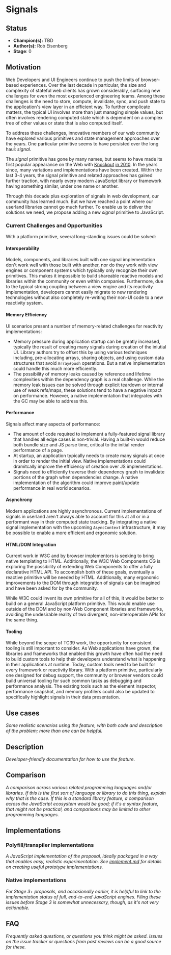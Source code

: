 # Signals

## Status

* **Champion(s):** TBD
* **Author(s):** Rob Eisenberg
* **Stage**: 0

## Motivation

Web Developers and UI Engineers continue to push the limits of browser-based experiences. Over the last decade in particular, the size and complexity of stateful web clients has grown considerably, surfacing new challenges for even the most experienced engineering teams. Among these challenges is the need to store, compute, invalidate, sync, and push state to the application's view layer in an efficient way. To further complicate matters, the typical UI involves more than just managing simple values, but often involves rendering computed state which is dependent on a complex tree of other values or state that is also computed itself.

To address these challenges, innovative members of our web community have explored various primitives and state management approaches over the years. One particular primitive seems to have persisted over the long haul: *signal*.

The *signal* primitive has gone by many names, but seems to have made its first popular appearance on the Web with [Knockout](https://knockoutjs.com/) [in 2010](https://blog.stevensanderson.com/2010/07/05/introducing-knockout-a-ui-library-for-javascript/). In the years since, many variations and implementations have been created. Within the last 3-4 years, the signal primitive and related approaches has gained further traction, with nearly every modern JavaScript library or framework having something similar, under one name or another.

Through this decade plus exploration of signals in web development, our community has learned much. But we have reached a point where our userland libraries cannot go much further. To enable us to deliver the solutions we need, we propose adding a new *signal* primitive to JavaScript.

### Current Challenges and Opportunities

With a platform primitive, several long-standing issues could be solved:

#### Interoperability

Models, components, and libraries built with one signal implementation don't work well with those built with another, nor do they work with view engines or component systems which typically only recognize their own primitives. This makes it impossible to build shareable reactive models and libraries within the community or even within companies. Furthermore, due to the typical strong coupling between a view engine and its reactivity implementation, developers cannot easily migrate to new rendering technologies without also completely re-writing their non-UI code to a new reactivity system.

#### Memory Efficiency

UI scenarios present a number of memory-related challenges for reactivity implementations: 

  * Memory pressure during application startup can be greatly increased, typically the result of creating many signals during creation of the iniutial UI. Library authors try to offset this by using various techniques including, pre-allocating arrays, sharing objects, and using custom data structures that avoid `Array#push` operations. But a native implementation could handle this much more efficiently.
  * The possibility of memory leaks caused by reference and lifetime complexities within the dependency graph is a real challenge. While the memory leak issues can be solved through explicit teardown or internal use of weak refs/maps, these solutions tend to have a negative impact on performance. However, a native implementation that integrates with the GC may be able to address this.

#### Performance

Signals affect many aspects of performance:

  * The amount of code required to implement a fully-featured signal library that handles all edge cases is non-trivial. Having a built-in would reduce both bundle size and JS parse time, critical to the initial render performance of a page.
  * At startup, an application typically needs to create many signals at once in order to render the initial view. Native implementations could dramitcally improve the efficiency of creation over JS implementations.
  * Signals need to efficiently traverse their dependency graph to invalidate portions of the graph when dependencies change. A native implementation of the algorithm could improve paint/update performance in real world scenarios.

#### Asynchrony

Modern applications are highly asynchronous. Current implementations of signals in userland aren't always able to account for this at all or in a performant way in their computed state tracking. By integrating a native signal implementation with the upcoming `AsyncContext` infrastructure, it may be possible to enable a more efficient and ergonomic solution.

#### HTML/DOM Integration

Current work in W3C and by browser implementors is seeking to bring native templating to HTML. Additionally, the W3C Web Components CG is exploring the possibility of extending Web Components to offer a fully declarative HTML API. To accomplish both of these goals, eventually a reactive primitive will be needed by HTML. Additionally, many ergonomic improvements to the DOM through integration of signals can be imagined and have been asked for by the community.

While W3C could invent its own primitive for all of this, it would be better to build on a general JavaScript platform primitive. This would enable use outside of the DOM and by non-Web Component libraries and frameworks, avoiding the undesirable reality of two divergent, non-interoperable APIs for the same thing.

#### Tooling

While beyond the scope of TC39 work, the opportunity for consistent tooling is still important to consider. As Web applications have grown, the libraries and frameworks that enabled this growth have often had the need to build custom tools to help their developers understand what is happening in their applications at runtime. Today, custom tools need to be built for every framework or reactivity library. With a platform primitive, particularly one designed for debug support, the community or browser vendors could build universal tooling for such common tasks as debugging and performance analysis. The existing tools such as the element inspector, performance snapshot, and memory profilers could also be updated to specifically highlight signals in their data presentation.

## Use cases

*Some realistic scenarios using the feature, with both code and description of the problem; more than one can be helpful.*

## Description

*Developer-friendly documentation for how to use the feature.*

## Comparison

*A comparison across various related programming languages and/or libraries. If this is the first sort of language or library to do this thing, explain why that is the case. If this is a standard library feature, a comparison across the JavaScript ecosystem would be good; if it's a syntax feature, that might not be practical, and comparisons may be limited to other programming languages.*

## Implementations

### Polyfill/transpiler implementations

*A JavaScript implementation of the proposal, ideally packaged in a way that enables easy, realistic experimentation. See [implement.md](https://github.com/tc39/how-we-work/blob/master/implement.md) for details on creating useful prototype implementations.*

### Native implementations

*For Stage 3+ proposals, and occasionally earlier, it is helpful to link to the implementation status of full, end-to-end JavaScript engines. Filing these issues before Stage 3 is somewhat unnecessary, though, as it's not very actionable.*

## FAQ

*Frequently asked questions, or questions you think might be asked. Issues on the issue tracker or questions from past reviews can be a good source for these.*
